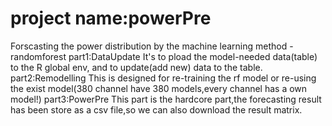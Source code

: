 # project name:powerPre
Forscasting the power distribution by the machine learning method - randomforest
part1:DataUpdate
It's to pload the model-needed data(table) to the R global env, and to update(add new) data to the table.
part2:Remodelling
This is designed for re-training the rf model or re-using the exist model(380 channel have 380 models,every channel has a own model!)
part3:PowerPre
This part is the hardcore part,the forecasting result has been store as a csv file,so we can also download the result matrix.
